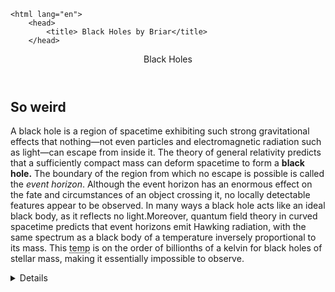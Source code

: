 <!DOCTYPE html>
	<html lang="en">
		<head>
			<title> Black Holes by Briar</title>
		</head>
<nav>
	<role="banner">
		<header>Black Holes</header>
			<h1>So weird</h1>
</nav>
<body>
	<main>
<p>A black hole is a region of spacetime exhibiting such strong gravitational effects that nothing—not even particles and electromagnetic radiation such as light—can escape from inside it. The theory of general relativity predicts that a sufficiently compact mass can deform spacetime to form a <strong>black hole.</strong> The boundary of the region from which no escape is possible is called the <i class="event">event horizon</i>. Although the event horizon has an enormous effect on the fate and circumstances of an object crossing it, no locally detectable features appear to be observed. In many ways a black hole acts like an ideal black body, as it reflects no light.Moreover, quantum field theory in curved spacetime predicts that event horizons emit Hawking radiation, with the same spectrum as a black body of a temperature inversely proportional to its mass. This <abbr title="temperature">temp</abbr> is on the order of billionths of a kelvin for black holes of stellar mass, making it essentially impossible to observe.</p>
</main>
	<!-- this is a comment that needs to be hidden -->
<details>	
	<ul>
		<li><sumary><a href="file:///Users/briar/Desktop/school/Gravitational-fields.html">Gravitational Fields</a></sumary></li>
			<br>
		<li><sumary><a href="file:///Users/briar/Desktop/school/Stella-Mass-and-more.html">Stella Mass and More</a></sumary></li>
	</ul>	
</details>

</body>
</html>
